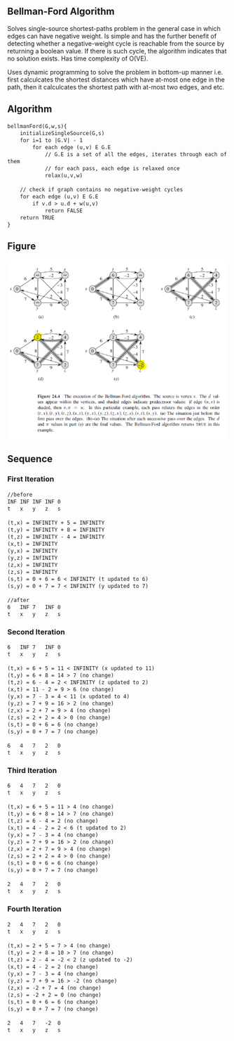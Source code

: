 ## Bellman-Ford Algorithm

Solves single-source shortest-paths problem in the general case in which edges can have negative weight. Is simple and has the further benefit of detecting whether a negative-weight cycle is reachable from the source by returning a boolean value. If there is such cycle, the algorithm indicates that no solution exists. Has time complexity of O(VE).

Uses dynamic programming to solve the problem in bottom-up manner i.e. first calculcates the shortest distances which have at-most one edge in the path, then it calculcates the shortest path with at-most two edges, and etc.

## Algorithm

```
bellmanFord(G,w,s){
    initializeSingleSource(G,s)
    for i=1 to |G.V| - 1
        for each edge (u,v) E G.E
            // G.E is a set of all the edges, iterates through each of them
            // for each pass, each edge is relaxed once
            relax(u,v,w)

    // check if graph contains no negative-weight cycles
    for each edge (u,v) E G.E
        if v.d > u.d + w(u,v)
            return FALSE
    return TRUE
}
```

## Figure

<img src="../../../assets/shortest-paths-bellman-ford.PNG">

## Sequence

### First Iteration

```
//before
INF INF INF INF 0
t   x   y   z   s

(t,x) = INFINITY + 5 = INFINITY
(t,y) = INFINITY + 8 = INFINITY
(t,z) = INFINITY - 4 = INFINITY
(x,t) = INFINITY
(y,x) = INFINITY
(y,z) = INfINITY
(z,x) = INFINITY
(z,s) = INFINITY
(s,t) = 0 + 6 = 6 < INFINITY (t updated to 6)
(s,y) = 0 + 7 = 7 < INFINITY (y updated to 7)

//after
6   INF 7   INF 0
t   x   y   z   s
```

### Second Iteration

```
6   INF 7   INF 0
t   x   y   z   s

(t,x) = 6 + 5 = 11 < INFINITY (x updated to 11)
(t,y) = 6 + 8 = 14 > 7 (no change)
(t,z) = 6 - 4 = 2 < INFINITY (z updated to 2)
(x,t) = 11 - 2 = 9 > 6 (no change)
(y,x) = 7 - 3 = 4 < 11 (x updated to 4)
(y,z) = 7 + 9 = 16 > 2 (no change)
(z,x) = 2 + 7 = 9 > 4 (no change)
(z,s) = 2 + 2 = 4 > 0 (no change)
(s,t) = 0 + 6 = 6 (no change)
(s,y) = 0 + 7 = 7 (no change)

6   4   7   2   0
t   x   y   z   s
```

### Third Iteration

```
6   4   7   2   0
t   x   y   z   s

(t,x) = 6 + 5 = 11 > 4 (no change)
(t,y) = 6 + 8 = 14 > 7 (no change)
(t,z) = 6 - 4 = 2 (no change)
(x,t) = 4 - 2 = 2 < 6 (t updated to 2)
(y,x) = 7 - 3 = 4 (no change)
(y,z) = 7 + 9 = 16 > 2 (no change)
(z,x) = 2 + 7 = 9 > 4 (no change)
(z,s) = 2 + 2 = 4 > 0 (no change)
(s,t) = 0 + 6 = 6 (no change)
(s,y) = 0 + 7 = 7 (no change)

2   4   7   2   0
t   x   y   z   s
```

### Fourth Iteration

```
2   4   7   2   0
t   x   y   z   s

(t,x) = 2 + 5 = 7 > 4 (no change)
(t,y) = 2 + 8 = 10 > 7 (no change)
(t,z) = 2 - 4 = -2 < 2 (z updated to -2)
(x,t) = 4 - 2 = 2 (no change)
(y,x) = 7 - 3 = 4 (no change)
(y,z) = 7 + 9 = 16 > -2 (no change)
(z,x) = -2 + 7 = 4 (no change)
(z,s) = -2 + 2 = 0 (no change)
(s,t) = 0 + 6 = 6 (no change)
(s,y) = 0 + 7 = 7 (no change)

2   4   7   -2  0
t   x   y   z   s
```
